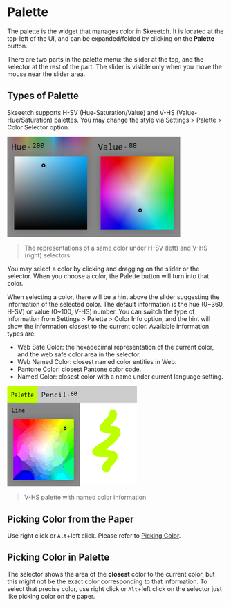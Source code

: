 # Palette

The palette is the widget that manages color in Skeeetch. It is located at the top-left of the UI, and can be expanded/folded by clicking on the **Palette** button.

There are two parts in the palette menu: the slider at the top, and the selector at the rest of the part. The slider is visible only when you move the mouse near the slider area.

## Types of Palette

Skeeetch supports H-SV (Hue-Saturation/Value) and V-HS (Value-Hue/Saturation) palettes. You may change the style via Settings > Palette > Color Selector option.

<img src="./images/palette-selector.png" width="400"/>

> The representations of a same color under H-SV (left) and V-HS (right) selectors.

You may select a color by clicking and dragging on the slider or the selector. When you choose a color, the Palette button will turn into that color.

When selecting a color, there will be a hint above the slider suggesting the information of the selected color. The default information is the hue (0~360, H-SV) or value (0~100, V-HS) number. You can switch the type of information from Settings > Palette > Color Info option, and the hint will show the information closest to the current color. Available information types are:

* Web Safe Color: the hexadecimal representation of the current color, and the web safe color area in the selector.
* Web Named Color: closest named color entities in Web.
* Pantone Color: closest Pantone color code.
* Named Color: closest color with a name under current language setting.

<img src="./images/palette-color-name.png" width="300"/>

> V-HS palette with named color information

## Picking Color from the Paper

Use right click or `Alt`+left click. Please refer to [Picking Color](./system.md#colorpicker).

## Picking Color in Palette

The selector shows the area of the **closest** color to the current color, but this might not be the exact color corresponding to that information. To select that precise color, use right click or `Alt`+left click on the selector just like picking color on the paper.
